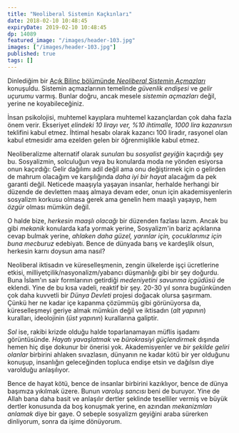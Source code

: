 ```yaml
---
title: "Neoliberal Sistemin Kaçkınları"
date: 2018-02-10 10:48:45
expiryDate: 2019-02-10 10:48:45
dp: 14089
featured_image: "/images/header-103.jpg"
images: ["/images/header-103.jpg"]
published: true
tags: []
---
```




Dinlediğim bir [Açık Bilinç bölümünde *Neoliberal Sistemin Açmazları* ](http://acikradyo.com.tr/acik-bilinc/neoliberal-sistemin-acmazlari) konuşuldu.
Sistemin açmazlarının temelinde *güvenlik endişesi* ve *gelir uçurumu* varmış.
Bunlar doğru, ancak mesele *sistemin açmazları* değil, yerine ne koyabileceğiniz. 

İnsan psikolojisi, muhtemel kayıplara muhtemel kazançlardan çok daha fazla önem
verir. Ekseriyet *elindeki 10 lirayı ver, %10 ihtimalle, 1000 lira kazanırsın*
teklifini kabul etmez. İhtimal hesabı olarak kazancı 100 liradır, rasyonel olan
kabul etmesidir ama ezelden gelen bir öğrenmişlikle kabul etmez.

Neoliberalizme alternatif olarak *sunulan* bu *sosyalist geyiğin* kaçırdığı şey
bu. Sosyalizmin, solculuğun veya bu konularda moda ne yönden esiyorsa onun
kaçırdığı: Gelir dağılımı adil değil ama onu değiştirmek için o gelirden de
mahrum olacağım ve karşılığında *daha iyi bir hayat* alacağım da pek garanti
değil. Neticede maaşıyla yaşayan insanlar, herhalde herhangi bir düzende de
devletten maaş almaya devam eder, onun için akademisyenlerin sosyalizm korkusu
olmasa gerek ama genelin hem maaşlı yaşayıp, hem *özgür* olması mümkün değil.

O halde bize, *herkesin maaşlı olacağı* bir düzenden fazlası lazım. Ancak bu
gibi *mekanik* konularda kafa yormak yerine, Sosyalizm'in bariz açıklarına cevap
bulmak yerine, *ahlaken daha güzel, yarınlar için, çocuklarımız için buna
mecburuz* edebiyatı. Bence de dünyada barış ve kardeşlik olsun, herkesin karnı
doysun ama nasıl?

Neoliberal iktisadın ve küreselleşmenin, zengin ülkelerde işçi ücretlerine
etkisi, milliyetçilik/nasyonalizm/yabancı düşmanlığı gibi bir şey doğurdu. Buna
İslam'ın sair formlarının getirdiği *medeniyetini savunma içgüdüsü* de eklendi.
Yine de bu kısa vadeli, reaktif bir şey. 20-30 yıl sonra bugünkünden çok daha
kuvvetli bir *Dünya Devleti* projesi doğacak olursa şaşırmam. Çünkü her ne kadar
içe kapanma çözümmüş gibi görünüyorsa da, küreselleşmeyi geriye almak mümkün
değil ve iktisadın (*alt yapının*) kuralları, ideolojinin (*üst yapının*)
kurallarına galiptir.

*Sol* ise, rakibi krizde olduğu halde toparlanamayan müflis işadamı
görüntüsünde. *Hayatı yavaşlatmak* ve *bürokrasiyi güçlendirmek* dışında hemen
hiç dişe dokunur bir önerisi yok. Akademisyenler ve *bir şekilde geliri olanlar*
birbirini ahlaken sıvazlasın, dünyanın ne kadar kötü bir yer olduğunu konuşup,
insanlığın geleceğinden topluca endişe etsin ve dağılsın diye varolduğu
anlaşılıyor.

Bence de hayat kötü, bence de insanlar birbirini kazıklıyor, bence de dünya
başımıza yıkılmak üzere. Bunun *varoluş sancısı* beni de buruyor. Yine de Allah
bana daha basit ve anlaşılır dertler şeklinde teselliler vermiş ve büyük dertler
konusunda da boş konuşmak yerine, en azından *mekanizmları anlamak* diye bir
gaye. O sebeple sosyalizm geyiğini araba sürerken dinliyorum, sonra da işime
dönüyorum.


